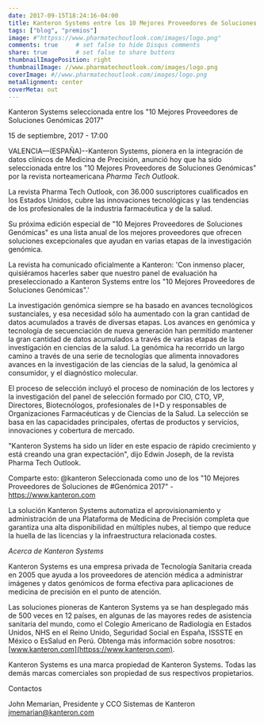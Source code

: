 ```yaml
---
date: 2017-09-15T18:24:16-04:00
title: Kanteron Systems entre los 10 Mejores Proveedores de Soluciones Genómicas
tags: ["blog", "premios"]
image: #"httpss://www.pharmatechoutlook.com/images/logo.png"
comments: true     # set false to hide Disqus comments
share: true        # set false to share buttons
thumbnailImagePosition: right
thumbnailImage: //www.pharmatechoutlook.com/images/logo.png
coverImage: #//www.pharmatechoutlook.com/images/logo.png
metaAlignment: center
coverMeta: out
---
```


Kanteron Systems seleccionada entre los "10 Mejores Proveedores de Soluciones Genómicas 2017"

<!--more-->

15 de septiembre, 2017 - 17:00

VALENCIA—(ESPAÑA)--Kanteron Systems, pionera en la integración de datos clínicos de Medicina de Precisión, anunció hoy que ha sido  seleccionada entre los "10 Mejores Proveedores de Soluciones Genómicas" por la revista norteamericana *Pharma Tech Outlook*.

La revista Pharma Tech Outlook, con 36.000 suscriptores cualificados en los Estados Unidos, cubre las innovaciones tecnológicas y las tendencias de los profesionales de la industria farmacéutica y de la salud.

Su próxima edición especial de "10 Mejores Proveedores de Soluciones Genómicas" es una lista anual de los mejores proveedores que ofrecen soluciones excepcionales que ayudan en varias etapas de la investigación genómica.

La revista ha comunicado oficialmente a Kanteron: 'Con inmenso placer, quisiéramos hacerles saber que nuestro panel de evaluación ha preseleccionado a Kanteron Systems entre los "10 Mejores Proveedores de Soluciones Genómicas".'

La investigación genómica siempre se ha basado en avances tecnológicos sustanciales, y esa necesidad sólo ha aumentado con la gran cantidad de datos acumulados a través de diversas etapas. Los avances en genómica y tecnología de secuenciación de nueva generación han permitido mantener la gran cantidad de datos acumulados a través de varias etapas de la investigación en ciencias de la salud. La genómica ha recorrido un largo camino a través de una serie de tecnologías que alimenta innovadores avances en la investigación de las ciencias de la salud, la genómica al consumidor, y el diagnóstico molecular.

El proceso de selección incluyó el proceso de nominación de los lectores y la investigación del panel de selección formado por CIO, CTO, VP, Directores, Biotecnólogos, profesionales de I+D y responsables de Organizaciones Farmacéuticas y de Ciencias de la Salud. La selección se basa en las capacidades principales, ofertas de productos y servicios, innovaciones y cobertura de mercado.

"Kanteron Systems ha sido un líder en este espacio de rápido crecimiento y está creando una gran expectación", dijo Edwin Joseph, de la revista Pharma Tech Outlook.

Comparte esto: @kanteron Seleccionada como uno de los "10 Mejores Proveedores de Soluciones de #Genómica 2017" - https://www.kanteron.com

La solución Kanteron Systems automatiza el aprovisionamiento y administración de una Plataforma de Medicina de Precisión completa que garantiza una alta disponibilidad en múltiples nubes, al tiempo que reduce la huella de las licencias y la infraestructura relacionada costes.

*Acerca de Kanteron Systems*

Kanteron Systems es una empresa privada de Tecnología Sanitaria creada en 2005 que ayuda a los proveedores de atención médica a administrar imágenes y datos genómicos de forma efectiva para aplicaciones de medicina de precisión en el punto de atención.

Las soluciones pioneras de Kanteron Systems ya se han desplegado más de 500 veces en 12 países, en algunas de las mayores redes de asistencia sanitaria del mundo, como el Colegio Americano de Radiología en Estados Unidos, NHS en el Reino Unido, Seguridad Social en España, ISSSTE en México o EsSalud en Perú. Obtenga más información sobre nosotros: [www.kanteron.com](httpss://www.kanteron.com).

Kanteron Systems es una marca propiedad de Kanteron Systems. Todas las demás marcas comerciales son propiedad de sus respectivos propietarios.

Contactos

John Memarian, Presidente y CCO
Sistemas de Kanteron
jmemarian@kanteron.com